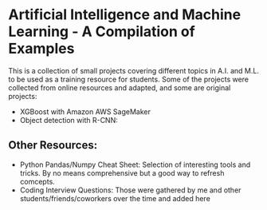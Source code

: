 # Artificial Intelligence and Machine Learning - A Compilation of Examples
This is a collection of small projects covering different topics in A.I. and M.L. to be used as a training resource for students. Some of the projects were collected from online resources and adapted, and some are original projects:

- XGBoost with Amazon AWS SageMaker
- Object detection with R-CNN: 

## Other Resources:
- Python Pandas/Numpy Cheat Sheet: Selection of interesting tools and tricks. By no means comprehensive but a good way to refresh comcepts. 
- Coding Interview Questions: Those were gathered by me and other students/friends/coworkers over the time and added here
